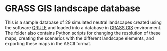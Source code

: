 # GRASS GIS landscape database

This is a sample database of 29 simulated neutral landscapes created using the software [QRULE](https://www.umces.edu/qrule) and loaded into 
a database in [GRASS GIS](https://grass.osgeo.org) environment. The folder also contains Python scripts for changing the resolution
of these maps, creating the scenarios with the different landscape elements, and exporting these maps in the ASCII format.
